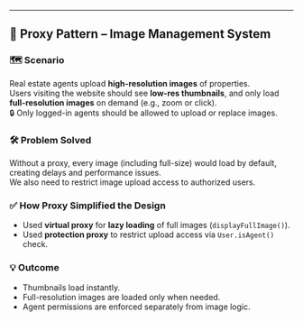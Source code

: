
---

## 🔹 Proxy Pattern – Image Management System

### 🗺 Scenario

Real estate agents upload **high-resolution images** of properties.  
Users visiting the website should see **low-res thumbnails**, and only load **full-resolution images** on demand (e.g., zoom or click).  
🔒 Only logged-in agents should be allowed to upload or replace images.

### 🛠 Problem Solved

Without a proxy, every image (including full-size) would load by default, creating delays and performance issues.  
We also need to restrict image upload access to authorized users.

### ✅ How Proxy Simplified the Design

- Used **virtual proxy** for **lazy loading** of full images (`displayFullImage()`).
- Used **protection proxy** to restrict upload access via `User.isAgent()` check.

### 💡 Outcome

- Thumbnails load instantly.
- Full-resolution images are loaded only when needed.
- Agent permissions are enforced separately from image logic.
